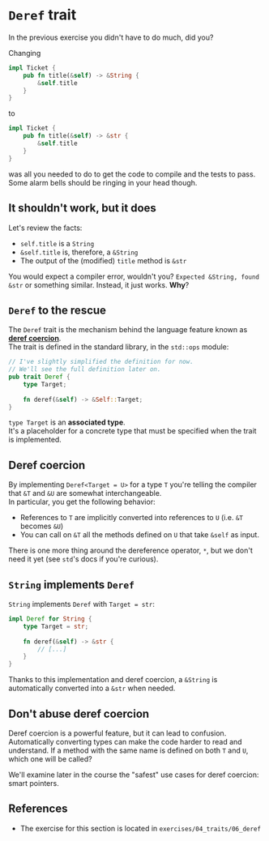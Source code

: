 # `Deref` trait

In the previous exercise you didn't have to do much, did you?  

Changing

```rust
impl Ticket {
    pub fn title(&self) -> &String {
        &self.title
    }
}
```

to

```rust
impl Ticket {
    pub fn title(&self) -> &str {
        &self.title
    }
}
```

was all you needed to do to get the code to compile and the tests to pass. 
Some alarm bells should be ringing in your head though. 

## It shouldn't work, but it does

Let's review the facts:

- `self.title` is a `String`
- `&self.title` is, therefore, a `&String`
- The output of the (modified) `title` method is `&str`

You would expect a compiler error, wouldn't you? `Expected &String, found &str` or something similar.
Instead, it just works. **Why**?

## `Deref` to the rescue

The `Deref` trait is the mechanism behind the language feature known as [**deref coercion**](https://doc.rust-lang.org/std/ops/trait.Deref.html#deref-coercion).  
The trait is defined in the standard library, in the `std::ops` module:

```rust
// I've slightly simplified the definition for now.
// We'll see the full definition later on.
pub trait Deref {
    type Target;
    
    fn deref(&self) -> &Self::Target;
}
```

`type Target` is an **associated type**.  
It's a placeholder for a concrete type that must be specified when the trait is implemented.

## Deref coercion

By implementing `Deref<Target = U>` for a type `T` you're telling the compiler that `&T` and `&U` are 
somewhat interchangeable.  
In particular, you get the following behavior:

- References to `T` are implicitly converted into references to `U` (i.e. `&T` becomes `&U`)
- You can call on `&T` all the methods defined on `U` that take `&self` as input.

There is one more thing around the dereference operator, `*`, but we don't need it yet (see `std`'s docs
if you're curious).

## `String` implements `Deref`

`String` implements `Deref` with `Target = str`:

```rust
impl Deref for String {
    type Target = str;
    
    fn deref(&self) -> &str {
        // [...]
    }
}
```

Thanks to this implementation and deref coercion, a `&String` is automatically converted into a `&str` when needed.

## Don't abuse deref coercion

Deref coercion is a powerful feature, but it can lead to confusion.  
Automatically converting types can make the code harder to read and understand. If a method with the same name
is defined on both `T` and `U`, which one will be called?  

We'll examine later in the course the "safest" use cases for deref coercion: smart pointers.  

## References

- The exercise for this section is located in `exercises/04_traits/06_deref`
